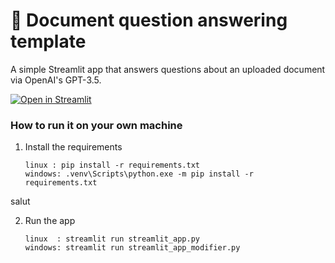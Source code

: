 # 📄 Document question answering template

A simple Streamlit app that answers questions about an uploaded document via OpenAI's GPT-3.5.

[![Open in Streamlit](https://static.streamlit.io/badges/streamlit_badge_black_white.svg)](https://document-question-answering-template.streamlit.app/)

### How to run it on your own machine

1. Install the requirements

   ```
   linux : pip install -r requirements.txt
   windows: .venv\Scripts\python.exe -m pip install -r requirements.txt
   ```

salut 

2. Run the app

   ```
   linux  : streamlit run streamlit_app.py
   windows: streamlit run streamlit_app_modifier.py
   ```


